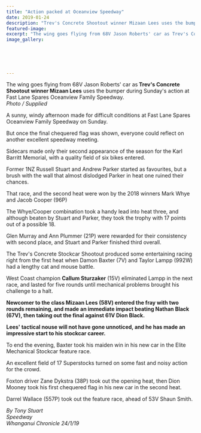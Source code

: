 ```yaml
---
title: "Action packed at Oceanview Speedway"
date: 2019-01-24
description: "Trev's Concrete Shootout winner Mizaan Lees uses the bumper during Sunday's action at Oceanview Family Speedway..."
featured-image: 
excerpt: "The wing goes flying from 68V Jason Roberts' car as Trev's Concrete Shootout winner Mizaan Lees uses the bumper during Sunday's action at Fast Lane Spares Oceanview Family Speedway."
image_gallery:
    
    
    
    
    
---
```


<p>The wing goes flying from 68V Jason Roberts' car as<strong> Trev's Concrete Shootout winner Mizaan Lees</strong> uses the bumper during Sunday's action at Fast Lane Spares Oceanview Family Speedway.<br /><em>Photo / Supplied</em></p>
<p class="element element-paragraph">A sunny, windy afternoon made for difficult conditions at Fast Lane Spares Oceanview Family Speedway on Sunday.</p>
<p class="element element-paragraph">But once the final chequered flag was shown, everyone could reflect on another excellent speedway meeting.</p>
<p class="element element-paragraph">Sidecars made only their second appearance of the season for the Karl Barritt Memorial, with a quality field of six bikes entered.</p>
<p class="element element-paragraph">Former 1NZ Russell Stuart and Andrew Parker started as favourites, but a brush with the wall that almost dislodged Parker in heat one ruined their chances.</p>
<p class="element element-paragraph">That race, and the second heat were won by the 2018 winners Mark Whye and Jacob Cooper (96P)</p>
<p class="element element-paragraph">The Whye/Cooper combination took a handy lead into heat three, and although beaten by Stuart and Parker, they took the trophy with 17 points out of a possible 18.</p>
<p class="element element-paragraph">Glen Murray and Ann Plummer (21P) were rewarded for their consistency with second place, and Stuart and Parker finished third overall.</p>
<p class="element element-paragraph">The Trev's Concrete Stockcar Shootout produced some entertaining racing right from the first heat when Damon Baxter (7V) and Taylor Lampp (992W) had a lengthy cat and mouse battle.</p>
<p class="element element-paragraph">West Coast champion <strong>Callum Sturzaker</strong> (15V) eliminated Lampp in the next race, and lasted for five rounds until mechanical problems brought his challenge to a halt.</p>
<p class="element element-paragraph"><strong>Newcomer to the class Mizaan Lees (58V) entered the fray with two rounds remaining, and made an immediate impact beating Nathan Black (67V), then taking out the final against 61V Dion Black.</strong></p>
<p class="element element-paragraph"><strong>Lees' tactical nouse will not have gone unnoticed, and he has made an impressive start to his stockcar career.</strong></p>
<p class="element element-paragraph">To end the evening, Baxter took his maiden win in his new car in the Elite Mechanical Stockcar feature race.</p>
<p class="element element-paragraph">An excellent field of 17 Superstocks turned on some fast and noisy action for the crowd.</p>
<p class="element element-paragraph">Foxton driver Zane Dykstra (38P) took out the opening heat, then Dion Mooney took his first chequered flag in his new car in the second heat.</p>
<p class="element element-paragraph">Darrel Wallace (557P) took out the feature race, ahead of 53V Shaun Smith.</p>
<p class="element element-paragraph"><em>By Tony Stuart</em><br /><em>Speedway</em><br /><em>Whanganui Chronicle 24/1/19</em></p>

